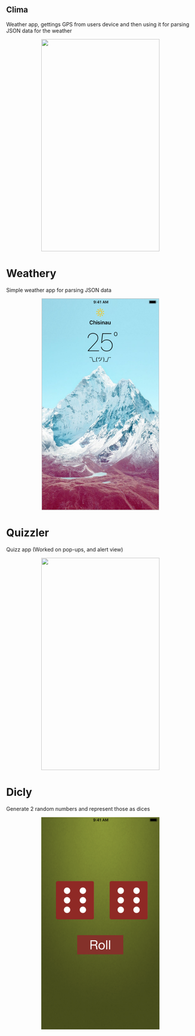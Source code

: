 ## Clima

Weather app, gettings GPS from users device and then using it for parsing JSON data for the weather

<p align="center">
 <img width="317" height="567" src="https://github.com/londonappbrewery/Images/blob/master/Clima.gif">
</p>

# Weathery

Simple weather app for parsing JSON data

<p align="center">
 <img width="317" height="567" src="Weathery/Weathery.png">
</p>

# Quizzler

Quizz app (Worked on pop-ups, and alert view)

<p align="center">
 <img width="317" height="567" src="https://github.com/londonappbrewery/Images/blob/master/Quizzler.gif">
</p>

# Dicly

Generate 2 random numbers and represent those as dices

<p align="center">
 <img width="317" height="567" src="/App%20Development/Dicly/Dicly.png">
</p>

